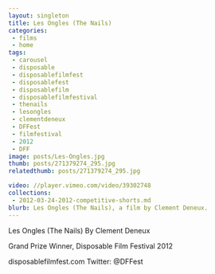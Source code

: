 ```yaml
---
layout: singleton
title: Les Ongles (The Nails)
categories:
 - films
 - home
tags:
 - carousel
 - disposable
 - disposablefilmfest
 - disposablefest
 - disposablefilm
 - disposablefilmfestival
 - thenails
 - lesongles
 - clementdeneux
 - DFFest
 - filmfestival
 - 2012
 - DFF
image: posts/Les-Ongles.jpg
thumb: posts/271379274_295.jpg
relatedthumb: posts/271379274_295.jpg

video: //player.vimeo.com/video/39302748
collections:
 - 2012-03-24-2012-competitive-shorts.md
blurb: Les Ongles (The Nails), a film by Clement Deneux.
---
```


Les Ongles (The Nails)
By Clement Deneux

Grand Prize Winner, Disposable Film Festival 2012

disposablefilmfest.com
Twitter: @DFFest